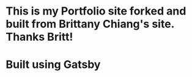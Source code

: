 # This is my Portfolio site forked and built from Brittany Chiang's site. Thanks Britt!
# Built using Gatsby  
